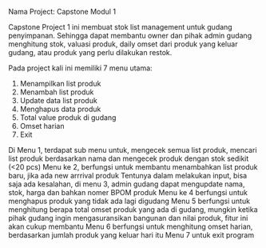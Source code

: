 Nama Project: Capstone Modul 1

Capstone Project 1 ini membuat stok list management untuk gudang penyimpanan.
Sehingga dapat membantu owner dan pihak admin gudang menghitung stok, valuasi produk, daily omset dari produk yang keluar gudang, atau produk yang perlu dilakukan restok.

Pada project kali ini memiliki 7 menu utama:
1. Menampilkan list produk
2. Menambah list produk
3. Update data list produk
4. Menghapus data produk
5. Total value produk di gudang
6. Omset harian
7. Exit

Di Menu 1, terdapat sub menu untuk, mengecek semua list produk, mencari list produk berdasarkan nama dan mengecek produk dengan stok sedikit (<20 pcs)
Menu ke 2, berfungsi untuk membantu menambahkan list produk baru, jika ada new arrrival produk
Tentunya dalam melakukan input, bisa saja ada kesalahan, di menu 3, admin gudang dapat mengupdate nama, stok, harga dan bahkan nomer BPOM produk
Menu ke 4 berfungsi untuk menghapus produk yang tidak ada lagi digudang
Menu 5 berfungsi untuk menghitung berapa total omset produk yang ada di gudang, mungkin ketika pihak gudang ingin mengasuransikan bangunan dan nilai produk, fitur ini akan cukup membantu
Menu 6 berfungsi untuk menghitung omset harian, berdasarkan jumlah produk yang keluar hari itu
Menu 7 untuk exit program
